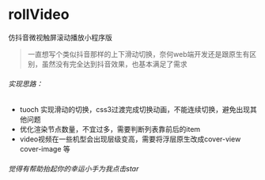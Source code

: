 # rollVideo
仿抖音微视触屏滚动播放小程序版


> 一直想写个类似抖音那样的上下滑动切换，奈何web端开发还是跟原生有区别，虽然没有完全达到抖音效果，也基本满足了需求


###### 实现思路：
- tuoch 实现滑动的切换，css3过渡完成切换动画，不能连续切换，避免出现其他问题
- 优化渲染节点数量，不宜过多，需要判断列表靠前后的item
- video视频在一些机型会出现层级变高，需要将浮层原生改成cover-view  cover-image 等

###### 觉得有帮助抬起你的幸运小手为我点击star
